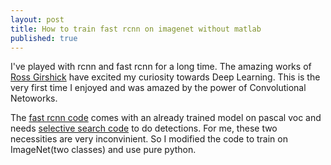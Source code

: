 ```yaml
---
layout: post
title: How to train fast rcnn on imagenet without matlab
published: true
---
```


I've played with rcnn and fast rcnn for a long time. The amazing works of [Ross Girshick](https://github.com/rbgirshick) have excited my curiosity towards Deep Learning. This is the very first time I enjoyed and was amazed by the power of Convolutional Netoworks.

The [fast rcnn code](https://github.com/rbgirshick/fast-rcnn) comes with an already trained model on pascal voc and needs [selective search code](https://github.com/rbgirshick/rcnn/tree/master/selective_search) to do detections. For me, these two necessities are very inconvinient. So I modified the code to train on ImageNet(two classes) and use pure python. 

